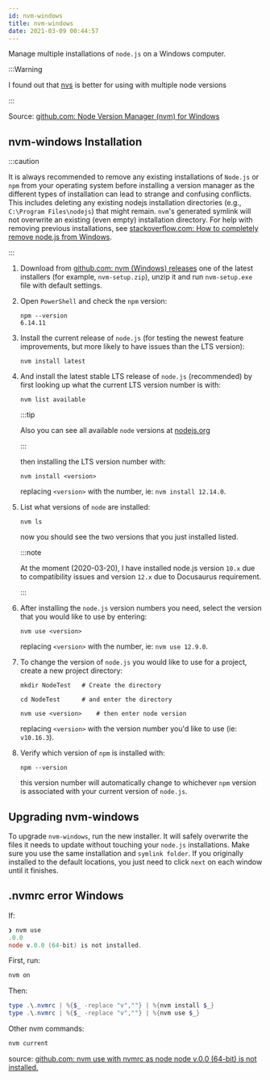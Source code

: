 ```yaml
---
id: nvm-windows
title: nvm-windows
date: 2021-03-09 00:44:57
---
```


Manage multiple installations of `node.js` on a Windows computer.

:::Warning

I found out that <a href='https://github.com/jasongin/nvs#automatic-switching-per-directory' class='external'>nvs</a> is better for using with multiple node versions

:::

Source: <a href='https://github.com/coreybutler/nvm-windows#node-version-manager-nvm-for-windows' class='external'>github.com: Node Version Manager (nvm) for Windows</a>

## nvm-windows Installation

:::caution

It is always recommended to remove any existing installations of `Node.js` or `npm` from your operating system before installing a version manager as the different types of installation can lead to strange and confusing conflicts. This includes deleting any existing nodejs installation directories (e.g., `C:\Program Files\nodejs`) that might remain. `nvm`'s generated symlink will not overwrite an existing (even empty) installation directory. For help with removing previous installations, see <a href='https://stackoverflow.com/questions/20711240/how-to-completely-remove-node-js-from-windows' class='external'>stackoverflow.com: How to completely remove node.js from Windows</a>.

:::

1. Download from <a href='https://github.com/coreybutler/nvm/releases' class='external'>github.com: nvm (Windows) releases</a> one of the latest installers (for example, `nvm-setup.zip`), unzip it and run `nvm-setup.exe` file with default settings.

2. Open `PowerShell` and check the `npm` version:

   ```shell
   npm --version
   6.14.11
   ```

3. Install the current release of `node.js` (for testing the newest feature improvements, but more likely to have issues than the LTS version):

   ```shell
   nvm install latest
   ```

4. And install the latest stable LTS release of `node.js` (recommended) by first looking up what the current LTS version number is with:

   ```shell
   nvm list available
   ```

   :::tip

   Also you can see all available `node` versions at <a href='https://nodejs.org/en/download/releases/' class='external'>nodejs.org</a>

   :::

   then installing the LTS version number with:

   ```shell
   nvm install <version>
   ```

   replacing `<version>` with the number, ie: `nvm install 12.14.0`.

5. List what versions of `node` are installed:

   ```shell
   nvm ls
   ```

   now you should see the two versions that you just installed listed.

   :::note

   At the moment (2020-03-20), I have installed node.js version `10.x` due to compatibility issues and version `12.x` due to Docusaurus requirement.

   :::

6. After installing the `node.js` version numbers you need, select the version that you would like to use by entering:

   ```shell
   nvm use <version>
   ```

   replacing `<version>` with the number, ie: `nvm use 12.9.0`.

7. To change the version of `node.js` you would like to use for a project, create a new project directory:

   ```shell
   mkdir NodeTest   # Create the directory

   cd NodeTest      # and enter the directory

   nvm use <version>    # then enter node version
   ```

   replacing `<version>` with the version number you'd like to use (ie: `v10.16.3`).

8. Verify which version of `npm` is installed with:

   ```shell
   npm --version
   ```

   this version number will automatically change to whichever `npm` version is associated with your current version of `node.js`.

## Upgrading nvm-windows

To upgrade `nvm-windows`, run the new installer. It will safely overwrite the files it needs to update without touching your `node.js` installations. Make sure you use the same installation and `symlink folder`. If you originally installed to the default locations, you just need to click `next` on each window until it finishes.

## .nvmrc error Windows

If:

```powershell title="PowerShell"
❯ nvm use
.0.0
node v.0.0 (64-bit) is not installed.
```

First, run:

```powershell
nvm on
```

Then:

```powershell title="PowerShell"
type .\.nvmrc | %{$_ -replace "v",""} | %{nvm install $_}
type .\.nvmrc | %{$_ -replace "v",""} | %{nvm use $_}
```

Other nvm commands:

```powershell
nvm current
```

source: <a href='https://github.com/coreybutler/nvm-windows/issues/388#issuecomment-454985039' class='external'>github.com: nvm use with nvmrc as node node v.0.0 (64-bit) is not installed.</a>
